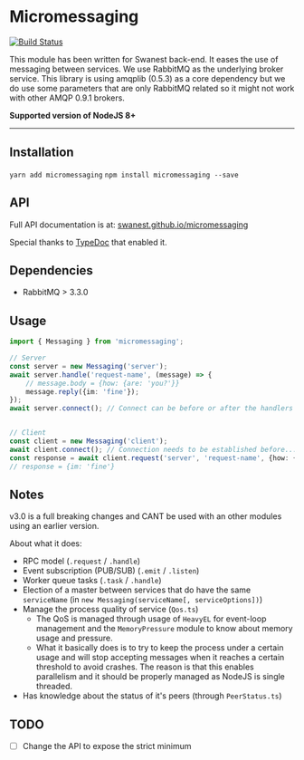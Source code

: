 # Micromessaging
[![Build Status](https://travis-ci.org/swanest/micromessaging.svg?branch=v3)](https://travis-ci.org/swanest/micromessaging)

This module has been written for Swanest back-end. It eases the use of messaging between services.
We use RabbitMQ as the underlying broker service.
This library is using amqplib (0.5.3) as a core dependency but we do use some parameters that are only RabbitMQ related so it might not work with other AMQP 0.9.1 brokers.

**Supported version of NodeJS 8+**

----------


## Installation

`yarn add micromessaging`
`npm install micromessaging --save`

## API

Full API documentation is at: [swanest.github.io/micromessaging](https://swanest.github.io/micromessaging)

Special thanks to [TypeDoc](http://typedoc.org/) that enabled it.

## Dependencies

*  RabbitMQ > 3.3.0

## Usage

```typescript
import { Messaging } from 'micromessaging';

// Server
const server = new Messaging('server');
await server.handle('request-name', (message) => {
    // message.body = {how: {are: 'you?'}}
    message.reply({im: 'fine'});
});
await server.connect(); // Connect can be before or after the handlers it doesnt matter.


// Client
const client = new Messaging('client');
await client.connect(); // Connection needs to be established before...
const response = await client.request('server', 'request-name', {how: {are: 'you?'}});
// response = {im: 'fine'}
```

## Notes

v3.0 is a full breaking changes and CANT be used with an other modules using an earlier version.

About what it does:
*  RPC model (`.request` / `.handle`)
*  Event subscription (PUB/SUB) (`.emit` / `.listen`)
*  Worker queue tasks (`.task` / `.handle`)
*  Election of a master between services that do have the same `serviceName` (in `new Messaging(serviceName[, serviceOptions])`)
*  Manage the process quality of service (`Qos.ts`)
   *  The QoS is managed through usage of `HeavyEL` for event-loop management and the `MemoryPressure` module to know about memory usage and pressure.
   *  What it basically does is to try to keep the process under a certain usage and will stop accepting messages when it reaches a certain threshold to avoid crashes. The reason is that this enables parallelism and it should be properly managed as NodeJS is single threaded.
*  Has knowledge about the status of it's peers (through `PeerStatus.ts`)

## TODO

- [ ] Change the API to expose the strict minimum
